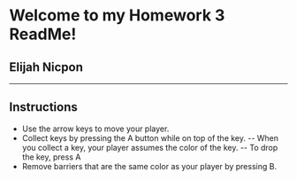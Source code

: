 # Welcome to my Homework 3 ReadMe!
## Elijah Nicpon
---
## Instructions
- Use the arrow keys to move your player.
- Collect keys by pressing the A button while on top of the key.
-- When you collect a key, your player assumes the color of the key.
-- To drop the key, press A
- Remove barriers that are the same color as your player by pressing B.
